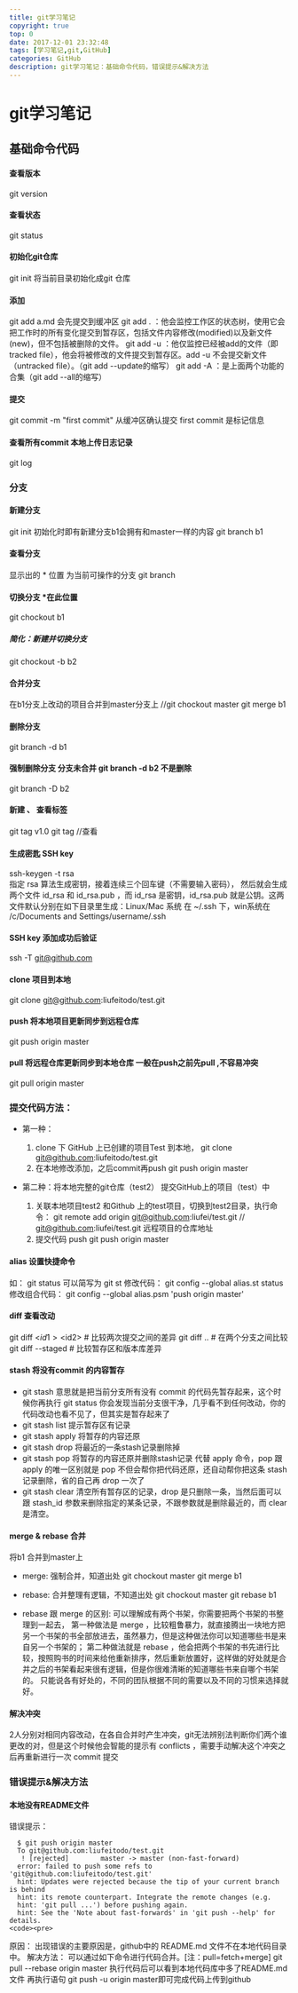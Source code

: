 ```yaml
---
title: git学习笔记
copyright: true
top: 0
date: 2017-12-01 23:32:48
tags: [学习笔记,git,GitHub]
categories: GitHub
description: git学习笔记：基础命令代码，错误提示&解决方法
---
```


# git学习笔记



## 基础命令代码
#### 查看版本	
  git version
#### 查看状态
  git status
#### 初始化git仓库 
  git init  将当前目录初始化成git 仓库
#### 添加  
  git add a.md  会先提交到缓冲区
  git add . ：他会监控工作区的状态树，使用它会把工作时的所有变化提交到暂存区，包括文件内容修改(modified)以及新文件(new)，但不包括被删除的文件。
  git add -u ：他仅监控已经被add的文件（即tracked file），他会将被修改的文件提交到暂存区。add -u 不会提交新文件（untracked file）。（git add --update的缩写）
  git add -A ：是上面两个功能的合集（git add --all的缩写）
#### 提交 
  git commit -m "first commit"    从缓冲区确认提交  first commit 是标记信息
#### 查看所有commit 本地上传日志记录
  git log

### 分支
#### 新建分支  
  git init 初始化时即有新建分支b1会拥有和master一样的内容
  git branch b1
#### 查看分支 
显示出的 * 位置 为当前可操作的分支
  git branch 
#### 切换分支  *在此位置
  git chockout b1  
##### 简化：新建并切换分支
  git chockout -b b2
#### 合并分支  
在b1分支上改动的项目合并到master分支上
  //git chockout master 
  git merge b1
#### 删除分支
   git branch -d b1
#### 强制删除分支 分支未合并 git branch -d b2 不是删除 
   git branch -D b2
#### 新建 、 查看标签
   git tag v1.0
   git tag      //查看

#### 生成密匙 SSH key 
   ssh-keygen -t rsa    
   指定 rsa 算法生成密钥，接着连续三个回车键（不需要输入密码），
   然后就会生成两个文件 id_rsa 和 id_rsa.pub ，而 id_rsa 是密钥，id_rsa.pub 就是公钥。这两文件默认分别在如下目录里生成：Linux/Mac 系统 在 ~/.ssh 下，win系统在 /c/Documents and Settings/username/.ssh
#### SSH key 添加成功后验证
   ssh -T git@github.com 
#### clone 项目到本地
   git clone git@github.com:liufeitodo/test.git
#### push 将本地项目更新同步到远程仓库  
   git push origin master
#### pull 将远程仓库更新同步到本地仓库  一般在push之前先pull ,不容易冲突
   git pull origin master 

### 提交代码方法：
* 第一种：
  1. clone 下 GitHub 上已创建的项目Test 到本地，
     git clone git@github.com:liufeitodo/test.git 
  2. 在本地修改添加，之后commit再push
     git push origin master

* 第二种：将本地完整的git仓库（test2） 提交GitHub上的项目（test）中
  1. 关联本地项目test2 和Github 上的test项目，切换到test2目录，执行命令：
     git remote add origin git@github.com:liufei/test.git  // git@github.com:liufei/test.git 远程项目的仓库地址
  2. 提交代码 push
     git push origin master

#### alias 设置快捷命令
   如： git status  可以简写为  git st 
   修改代码：  git config --global alias.st status
   修改组合代码：  git config --global alias.psm 'push origin master'

#### diff 查看改动
   git diff <$id1> <$id2>   # 比较两次提交之间的差异
   git diff <branch1>..<branch2> # 在两个分支之间比较 
   git diff --staged   # 比较暂存区和版本库差异
#### stash  将没有commit 的内容暂存
* git stash
  意思就是把当前分支所有没有 commit 的代码先暂存起来，这个时候你再执行 git status 你会发现当前分支很干净，几乎看不到任何改动，你的代码改动也看不见了，但其实是暂存起来了
* git stash list
  提示暂存区有记录
* git stash apply
  将暂存的内容还原
* git stash drop
  将最近的一条stash记录删除掉
* git stash pop
  将暂存的内容还原并删除stash记录
  代替 apply 命令，pop 跟 apply 的唯一区别就是 pop 不但会帮你把代码还原，还自动帮你把这条 stash 记录删除，省的自己再 drop 一次了
* git stash clear
  清空所有暂存区的记录，drop 是只删除一条，当然后面可以跟 stash_id 参数来删除指定的某条记录，不跟参数就是删除最近的，而 clear 是清空。

#### merge & rebase 合并
   将b1 合并到master上
* merge: 强制合并，知道出处
  git chockout master
  git merge b1 
* rebase: 合并整理有逻辑，不知道出处
  git chockout master
  git rebase b1

* rebase 跟 merge 的区别:
  可以理解成有两个书架，你需要把两个书架的书整理到一起去，
  第一种做法是 merge ，比较粗鲁暴力，就直接腾出一块地方把另一个书架的书全部放进去，虽然暴力，但是这种做法你可以知道哪些书是来自另一个书架的；
  第二种做法就是 rebase ，他会把两个书架的书先进行比较，按照购书的时间来给他重新排序，然后重新放置好，这样做的好处就是合并之后的书架看起来很有逻辑，但是你很难清晰的知道哪些书来自哪个书架的。
  只能说各有好处的，不同的团队根据不同的需要以及不同的习惯来选择就好。

#### 解决冲突
   2人分别对相同内容改动，在各自合并时产生冲突，git无法辨别法判断你们两个谁更改的对，但是这个时候他会智能的提示有 conflicts ，需要手动解决这个冲突之后再重新进行一次 commit 提交

### 错误提示&解决方法
#### 本地没有README文件
错误提示：
```
  $ git push origin master
  To git@github.com:liufeitodo/test.git
   ! [rejected]        master -> master (non-fast-forward)
  error: failed to push some refs to 'git@github.com:liufeitodo/test.git'
  hint: Updates were rejected because the tip of your current branch is behind
  hint: its remote counterpart. Integrate the remote changes (e.g.
  hint: 'git pull ...') before pushing again.
  hint: See the 'Note about fast-forwards' in 'git push --help' for details.
<code><pre>
```
原因：
出现错误的主要原因是，github中的 README.md 文件不在本地代码目录中。
解决方法：
可以通过如下命令进行代码合并。[注：pull=fetch+merge]
git pull --rebase origin master
执行代码后可以看到本地代码库中多了README.md文件
再执行语句 git push -u origin master即可完成代码上传到github
